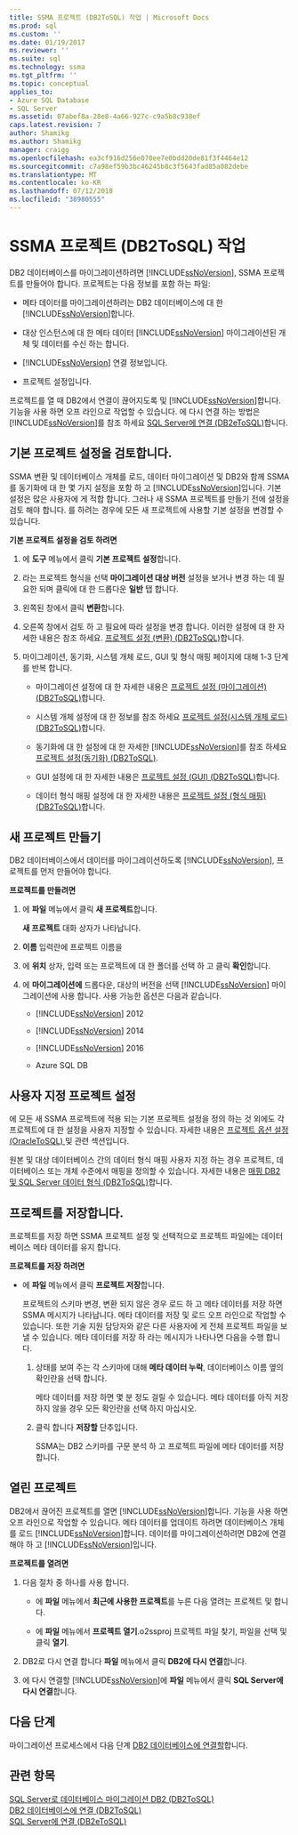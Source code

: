 ```yaml
---
title: SSMA 프로젝트 (DB2ToSQL) 작업 | Microsoft Docs
ms.prod: sql
ms.custom: ''
ms.date: 01/19/2017
ms.reviewer: ''
ms.suite: sql
ms.technology: ssma
ms.tgt_pltfrm: ''
ms.topic: conceptual
applies_to:
- Azure SQL Database
- SQL Server
ms.assetid: 07abef8a-28e8-4a66-927c-c9a5b8c938ef
caps.latest.revision: 7
author: Shamikg
ms.author: Shamikg
manager: craigg
ms.openlocfilehash: ea3cf916d256e070ee7e0bdd20de81f3f4464e12
ms.sourcegitcommit: c7a98ef59b3bc46245b8c3f5643fad85a082debe
ms.translationtype: MT
ms.contentlocale: ko-KR
ms.lasthandoff: 07/12/2018
ms.locfileid: "38980555"
---
```

# <a name="working-with-ssma-projects-db2tosql"></a>SSMA 프로젝트 (DB2ToSQL) 작업
DB2 데이터베이스를 마이그레이션하려면 [!INCLUDE[ssNoVersion](../../includes/ssnoversion_md.md)], SSMA 프로젝트를 만들어야 합니다. 프로젝트는 다음 정보를 포함 하는 파일:  
  
-   메타 데이터를 마이그레이션하려는 DB2 데이터베이스에 대 한 [!INCLUDE[ssNoVersion](../../includes/ssnoversion_md.md)]합니다.  
  
-   대상 인스턴스에 대 한 메타 데이터 [!INCLUDE[ssNoVersion](../../includes/ssnoversion_md.md)] 마이그레이션된 개체 및 데이터를 수신 하는 합니다.  
  
-   [!INCLUDE[ssNoVersion](../../includes/ssnoversion_md.md)] 연결 정보입니다.  
  
-   프로젝트 설정입니다.  
  
프로젝트를 열 때 DB2에서 연결이 끊어지도록 및 [!INCLUDE[ssNoVersion](../../includes/ssnoversion_md.md)]합니다. 기능을 사용 하면 오프 라인으로 작업할 수 있습니다. 에 다시 연결 하는 방법은 [!INCLUDE[ssNoVersion](../../includes/ssnoversion_md.md)]를 참조 하세요 [SQL Server에 연결 &#40;DB2eToSQL&#41;](../../ssma/db2/connecting-to-sql-server-db2etosql.md)합니다.  
  
## <a name="reviewing-default-project-settings"></a>기본 프로젝트 설정을 검토합니다.  
SSMA 변환 및 데이터베이스 개체를 로드, 데이터 마이그레이션 및 DB2와 함께 SSMA를 동기화에 대 한 몇 가지 설정을 포함 하 고 [!INCLUDE[ssNoVersion](../../includes/ssnoversion_md.md)]입니다. 기본 설정은 많은 사용자에 게 적합 합니다. 그러나 새 SSMA 프로젝트를 만들기 전에 설정을 검토 해야 합니다. 를 하려는 경우에 모든 새 프로젝트에 사용할 기본 설정을 변경할 수 있습니다.  
  
**기본 프로젝트 설정을 검토 하려면**  
  
1.  에 **도구** 메뉴에서 클릭 **기본 프로젝트 설정**합니다.  
  
2.  라는 프로젝트 형식을 선택 **마이그레이션 대상 버전** 설정을 보거나 변경 하는 데 필요한 되며 클릭에 대 한 드롭다운 **일반** 탭 합니다.  
  
3.  왼쪽된 창에서 클릭 **변환**합니다.  
  
4.  오른쪽 창에서 검토 하 고 필요에 따라 설정을 변경 합니다. 이러한 설정에 대 한 자세한 내용은 참조 하세요. [프로젝트 설정 &#40;변환&#41; &#40;DB2ToSQL&#41;](../../ssma/db2/project-settings-conversion-db2tosql.md)합니다.  
  
5.  마이그레이션, 동기화, 시스템 개체 로드, GUI 및 형식 매핑 페이지에 대해 1-3 단계를 반복 합니다.  
  
    -   마이그레이션 설정에 대 한 자세한 내용은 [프로젝트 설정 &#40;마이그레이션&#41; &#40;DB2ToSQL&#41;](../../ssma/db2/project-settings-migration-db2tosql.md)합니다.  
  
    -   시스템 개체 설정에 대 한 정보를 참조 하세요 [프로젝트 설정&#40;시스템 개체 로드&#41; &#40;DB2ToSQL&#41;](../../ssma/db2/project-settings-loading-system-objects-db2tosql.md)합니다.  
  
    -   동기화에 대 한 설정에 대 한 자세한 [!INCLUDE[ssNoVersion](../../includes/ssnoversion_md.md)]를 참조 하세요 [프로젝트 설정&#40;동기화&#41; &#40;DB2ToSQL&#41;](../../ssma/db2/project-settings-synchronization-db2tosql.md).  
  
    -   GUI 설정에 대 한 자세한 내용은 [프로젝트 설정 &#40;GUI&#41; &#40;DB2ToSQL&#41;](../../ssma/db2/project-settings-gui-db2tosql.md)합니다.  
  
    -   데이터 형식 매핑 설정에 대 한 자세한 내용은 [프로젝트 설정 &#40;형식 매핑&#41; &#40;DB2ToSQL&#41;](../../ssma/db2/project-settings-type-mapping-db2tosql.md)합니다.  
  
## <a name="creating-new-projects"></a>새 프로젝트 만들기  
DB2 데이터베이스에서 데이터를 마이그레이션하도록 [!INCLUDE[ssNoVersion](../../includes/ssnoversion_md.md)], 프로젝트를 먼저 만들어야 합니다.  
  
**프로젝트를 만들려면**  
  
1.  에 **파일** 메뉴에서 클릭 **새 프로젝트**합니다.  
  
    **새 프로젝트** 대화 상자가 나타납니다.  
  
2.  **이름** 입력란에 프로젝트 이름을  
  
3.  에 **위치** 상자, 입력 또는 프로젝트에 대 한 폴더를 선택 하 고 클릭 **확인**합니다.  
  
4.  에 **마이그레이션에** 드롭다운, 대상의 버전을 선택 [!INCLUDE[ssNoVersion](../../includes/ssnoversion_md.md)] 마이그레이션에 사용 합니다. 사용 가능한 옵션은 다음과 같습니다.  
  
    -   [!INCLUDE[ssNoVersion](../../includes/ssnoversion_md.md)] 2012  
  
    -   [!INCLUDE[ssNoVersion](../../includes/ssnoversion_md.md)] 2014  
  
    -   [!INCLUDE[ssNoVersion](../../includes/ssnoversion_md.md)] 2016  
  
    -   Azure SQL DB  
  
## <a name="customizing-project-settings"></a>사용자 지정 프로젝트 설정  
에 모든 새 SSMA 프로젝트에 적용 되는 기본 프로젝트 설정을 정의 하는 것 외에도 각 프로젝트에 대 한 설정을 사용자 지정할 수 있습니다. 자세한 내용은 [프로젝트 옵션 설정 &#40;OracleToSQL&#41; ](../../ssma/oracle/setting-project-options-oracletosql.md) 및 관련 섹션입니다.  
  
원본 및 대상 데이터베이스 간의 데이터 형식 매핑 사용자 지정 하는 경우 프로젝트, 데이터베이스 또는 개체 수준에서 매핑을 정의할 수 있습니다. 자세한 내용은 [매핑 DB2 및 SQL Server 데이터 형식 &#40;DB2ToSQL&#41;](../../ssma/db2/mapping-db2-and-sql-server-data-types-db2tosql.md)합니다.  
  
## <a name="saving-projects"></a>프로젝트를 저장합니다.  
프로젝트를 저장 하면 SSMA 프로젝트 설정 및 선택적으로 프로젝트 파일에는 데이터베이스 메타 데이터를 유지 합니다.  
  
**프로젝트를 저장 하려면**  
  
-   에 **파일** 메뉴에서 클릭 **프로젝트 저장**합니다.  
  
    프로젝트의 스키마 변경, 변환 되지 않은 경우 로드 하 고 메타 데이터를 저장 하면 SSMA 메시지가 나타납니다. 메타 데이터를 저장 및 로드 오프 라인으로 작업할 수 있습니다. 또한 기술 지원 담당자와 같은 다른 사용자에 게 전체 프로젝트 파일을 보낼 수 있습니다. 메타 데이터를 저장 하 라는 메시지가 나타나면 다음을 수행 합니다.  
  
    1.  상태를 보여 주는 각 스키마에 대해 **메타 데이터 누락**, 데이터베이스 이름 옆의 확인란을 선택 합니다.  
  
        메타 데이터를 저장 하면 몇 분 정도 걸릴 수 있습니다. 메타 데이터를 아직 저장 하지 않을 경우 모든 확인란을 선택 하지 마십시오.  
  
    2.  클릭 합니다 **저장할** 단추입니다.  
  
        SSMA는 DB2 스키마를 구문 분석 하 고 프로젝트 파일에 메타 데이터를 저장 합니다.  
  
## <a name="opening-projects"></a>열린 프로젝트  
DB2에서 끊어진 프로젝트를 열면 [!INCLUDE[ssNoVersion](../../includes/ssnoversion_md.md)]합니다. 기능을 사용 하면 오프 라인으로 작업할 수 있습니다. 메타 데이터를 업데이트 하려면 데이터베이스 개체를 로드 [!INCLUDE[ssNoVersion](../../includes/ssnoversion_md.md)]합니다. 데이터를 마이그레이션하려면 DB2에 연결 해야 하 고 [!INCLUDE[ssNoVersion](../../includes/ssnoversion_md.md)]입니다.  
  
**프로젝트를 열려면**  
  
1.  다음 절차 중 하나를 사용 합니다.  
  
    -   에 **파일** 메뉴에서 **최근에 사용한 프로젝트**를 누른 다음 열려는 프로젝트 및 합니다.  
  
    -   에 **파일** 메뉴에서 **프로젝트 열기**.o2ssproj 프로젝트 파일 찾기, 파일을 선택 및 클릭 **열기**.  
  
2.  DB2로 다시 연결 합니다 **파일** 메뉴에서 클릭 **DB2에 다시 연결**합니다.  
  
3.  에 다시 연결할 [!INCLUDE[ssNoVersion](../../includes/ssnoversion_md.md)]에 **파일** 메뉴에서 클릭 **SQL Server에 다시 연결**합니다.  
  
## <a name="next-step"></a>다음 단계  
마이그레이션 프로세스에서 다음 단계 [DB2 데이터베이스에 연결할](http://msdn.microsoft.com/5eb5801d-f0c3-4127-97c0-0b1ef49f4844)합니다.  
  
## <a name="see-also"></a>관련 항목  
[SQL Server로 데이터베이스 마이그레이션 DB2 &#40;DB2ToSQL&#41;](../../ssma/db2/migrating-db2-databases-to-sql-server-db2tosql.md)  
[DB2 데이터베이스에 연결 &#40;DB2ToSQL&#41;](../../ssma/db2/connecting-to-db2-database-db2tosql.md)  
[SQL Server에 연결 &#40;DB2eToSQL&#41;](../../ssma/db2/connecting-to-sql-server-db2etosql.md)  
  
